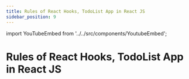 ```yaml
---
title: Rules of React Hooks, TodoList App in React JS
sidebar_position: 9
---
```


import YouTubeEmbed from '../../src/components/YoutubeEmbed';

# Rules of React Hooks, TodoList App in React JS

<YouTubeEmbed videoId="A0WmRnXCrzA" />
